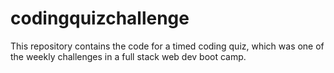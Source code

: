 # codingquizchallenge
This repository contains the code for a timed coding quiz, which was one of the weekly challenges in a full stack web dev boot camp.
